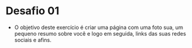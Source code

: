 # Desafio 01
- O objetivo deste exercício é criar uma página com uma foto sua, um pequeno resumo sobre você e logo em seguida, links das suas redes sociais e afins.